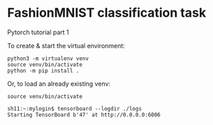 # FashionMNIST classification task
Pytorch tutorial part 1

To create & start the virtual environment:
```Shell
python3 -m virtualenv venv
source venv/bin/activate
python -m pip install .
```

Or, to load an already existing venv:
```Shell
source venv/bin/activate
```

```Shell
sh11:~:mylogin$ tensorboard --logdir ./logs
Starting TensorBoard b'47' at http://0.0.0.0:6006
```
